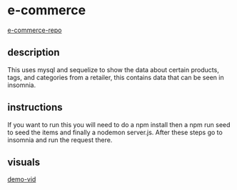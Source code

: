 # e-commerce

[e-commerce-repo](https://github.com/Will-Dean5/e-commerce)

## description

This uses mysql and sequelize to show the data about certain products, tags, and categories from a retailer, this contains data that can be seen in insomnia.

## instructions

If you want to run this you will need to do a npm install then a npm run seed to seed the items and finally a nodemon server.js.
After these steps go to insomnia and run the request there.

## visuals

[demo-vid](https://drive.google.com/file/d/1YpP0GpRIrxfYL4I7fZmwQFXHQnI-h0bF/view?usp=sharing)